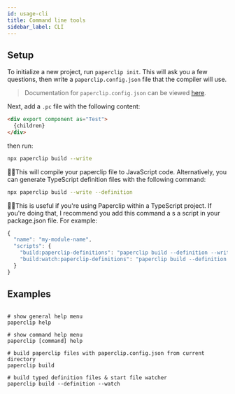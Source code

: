 ```yaml
---
id: usage-cli
title: Command line tools
sidebar_label: CLI
---
```


## Setup

To initialize a new project, run `paperclip init`. This will ask you a few questions, then write a `paperclip.config.json` file that the
compiler will use.

> Documentation for `paperclip.config.json` can be viewed [here](configuring-paperclip.md).

Next, add a `.pc` file with the following content:

```html
<div export component as="Test">
  {children}
</div>
```

then run:

```bash
npx paperclip build --write
```

☝🏻This will compile your paperclip file to JavaScript code. Alternatively, you can generate TypeScript definition files with
the following command:

```bash
npx paperclip build --write --definition
```

☝🏻This is useful if you're using Paperclip within a TypeScript project. If you're doing that, I recommend you add this
command a s a script in your package.json file. For example:

```javascript
{
  "name": "my-module-name",
  "scripts": {
    "build:paperclip-definitions": "paperclip build --definition --write",
    "build:watch:paperclip-definitions": "paperclip build --definition --write --watch",
  }
}
```


## Examples

```

# show general help menu
paperclip help 

# show command help menu
paperclip [command] help

# build paperclip files with paperclip.config.json from current directory
paperclip build

# build typed definition files & start file watcher
paperclip build --definition --watch
```